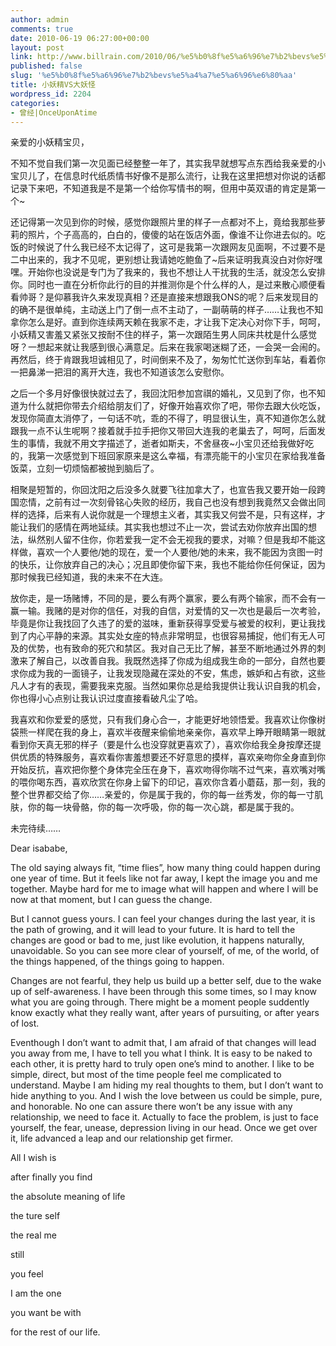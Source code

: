 ```yaml
---
author: admin
comments: true
date: 2010-06-19 06:27:00+00:00
layout: post
link: http://www.billrain.com/2010/06/%e5%b0%8f%e5%a6%96%e7%b2%bevs%e5%a4%a7%e5%a6%96%e6%80%aa/
published: false
slug: '%e5%b0%8f%e5%a6%96%e7%b2%bevs%e5%a4%a7%e5%a6%96%e6%80%aa'
title: 小妖精VS大妖怪
wordpress_id: 2204
categories:
- 曾经|OnceUponAtime
---
```


亲爱的小妖精宝贝，

 

不知不觉自我们第一次见面已经整整一年了，其实我早就想写点东西给我亲爱的小宝贝儿了，在信息时代纸质情书好像不是那么流行，让我在这里把想对你说的话都记录下来吧，不知道我是不是第一个给你写情书的啊，但用中英双语的肯定是第一个~

 

还记得第一次见到你的时候，感觉你跟照片里的样子一点都对不上，竟给我那些萝莉的照片，个子高高的，白白的，傻傻的站在饭店外面，像谁不让你进去似的。吃饭的时候说了什么我已经不太记得了，这可是我第一次跟网友见面啊，不过要不是二中出来的，我才不见呢，更别想让我请她吃鲍鱼了~后来证明我真没白对你好嘿嘿。开始你也没说是专门为了我来的，我也不想让人干扰我的生活，就没怎么安排你。同时也一直在分析你此行的目的并推测你是个什么样的人，是过来散心顺便看看帅哥？是仰慕我许久来发现真相？还是直接来想跟我ONS的呢？后来发现目的的确不是很单纯，主动送上门了倒一点不主动了，一副萌萌的样子……让我也不知拿你怎么是好。直到你连续两天赖在我家不走，才让我下定决心对你下手，呵呵，小妖精又害羞又紧张又按耐不住的样子，第一次跟陌生男人同床共枕是什么感觉呀？一想起来就让我感到很心满意足。后来在我家喝迷糊了还，一会哭一会闹的。再然后，终于肯跟我坦诚相见了，时间倒来不及了，匆匆忙忙送你到车站，看着你一把鼻涕一把泪的离开大连，我也不知道该怎么安慰你。

 

之后一个多月好像很快就过去了，我回沈阳参加宫祺的婚礼，又见到了你，也不知道为什么就把你带去介绍给朋友们了，好像开始喜欢你了吧，带你去跟大伙吃饭，发现你简直太消停了，一句话不吭，乖的不得了，明显很认生，真不知道你怎么就跟我一点不认生呢啊？接着就手拉手把你又带回大连我的老巢去了，呵呵，后面发生的事情，我就不用文字描述了，逝者如斯夫，不舍昼夜~小宝贝还给我做好吃的，我第一次感觉到下班回家原来是这么幸福，有漂亮能干的小宝贝在家给我准备饭菜，立刻一切烦恼都被抛到脑后了。

 

相聚是短暂的，你回沈阳之后没多久就要飞往加拿大了，也宣告我又要开始一段跨国恋情，之前有过一次刻骨铭心失败的经历，我自己也没有想到我竟然又会做出同样的选择，后来有人说你就是一个理想主义者，其实我又何尝不是，只有这样，才能让我们的感情在两地延续。其实我也想过不止一次，尝试去劝你放弃出国的想法，纵然别人留不住你，你若爱我一定不会无视我的要求，对嘛？但是我却不能这样做，喜欢一个人要他/她的现在，爱一个人要他/她的未来，我不能因为贪图一时的快乐，让你放弃自己的决心；况且即使你留下来，我也不能给你任何保证，因为那时候我已经知道，我的未来不在大连。

 

放你走，是一场赌博，不同的是，要么有两个赢家，要么有两个输家，而不会有一赢一输。我赌的是对你的信任，对我的自信，对爱情的又一次也是最后一次考验，毕竟是你让我找回了久违了的爱的滋味，重新获得享受爱与被爱的权利，更让我找到了内心平静的来源。其实处女座的特点非常明显，也很容易捕捉，他们有无人可及的优势，也有致命的死穴和禁区。我对自己无比了解，甚至不断地通过外界的刺激来了解自己，以改善自我。我既然选择了你成为组成我生命的一部分，自然也要求你成为我的一面镜子，让我发现隐藏在深处的不安，焦虑，嫉妒和占有欲，这些凡人才有的表现，需要我来克服。当然如果你总是给我提供让我认识自我的机会，你也得小心点别让我认识过度直接看破凡尘了哈。

 

 

我喜欢和你爱爱的感觉，只有我们身心合一，才能更好地领悟爱。我喜欢让你像树袋熊一样爬在我的身上，喜欢半夜醒来偷偷地亲亲你，喜欢早上睁开眼睛第一眼就看到你天真无邪的样子（要是什么也没穿就更喜欢了），喜欢你给我全身按摩还提供优质的特殊服务，喜欢看你害羞想要还不好意思的摸样，喜欢亲吻你全身直到你开始反抗，喜欢把你整个身体完全压在身下，喜欢吻得你喘不过气来，喜欢嘴对嘴的喂你喝东西，喜欢欣赏在你身上留下的印记，喜欢你含着小蘑菇，那一刻，我的整个世界都交给了你……亲爱的，你是属于我的，你的每一丝秀发，你的每一寸肌肤，你的每一块骨骼，你的每一次呼吸，你的每一次心跳，都是属于我的。

 

未完待续……

 

Dear isababe,

 

The old saying always fit, “time flies”, how many thing could happen during one year of time. But it feels like not far away, I kept the image you and me together. Maybe hard for me to image what will happen and where I will be now at that moment, but I can guess the change. 

 

But I cannot guess yours. I can feel your changes during the last year, it is the path of growing, and it will lead to your future. It is hard to tell the changes are good or bad to me, just like evolution, it happens naturally, unavoidable. So you can see more clear of yourself, of me, of the world, of the things happened, of the things going to happen.

 

Changes are not fearful, they help us build up a better self, due to the wake up of self-awareness. I have been through this some times, so I may know what you are going through. There might be a moment people suddently know exactly what they really want, after years of pursuiting, or after years of lost. 

 

Eventhough I don’t want to admit that, I am afraid of that changes will lead you away from me, I have to tell you what I think. It is easy to be naked to each other, it is pretty hard to truly open one’s mind to another. I like to be simple, direct, but most of the time people feel me complicated to understand. Maybe I am hiding my real thoughts to them, but I don’t want to hide anything to you. And I wish the love between us could be simple, pure, and honorable. No one can assure there won’t be any issue with any relationship, we need to face it. Actually to face the problem, is just to face yourself, the fear, unease, depression living in our head. Once we get over it, life advanced a leap and our relationship get firmer.

 

All I wish is

 

after finally you find 

 

the absolute meaning of life

 

the ture self

 

the real me

 

still 

 

you feel 

 

I am the one 

 

you want be with

 

for the rest of our life.
